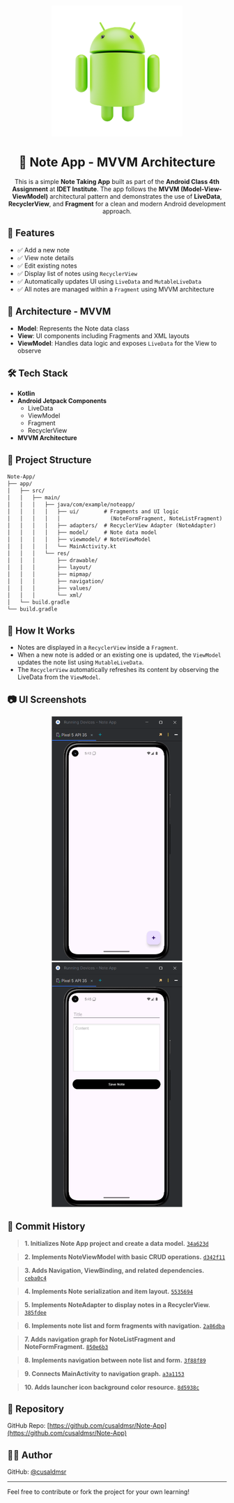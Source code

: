<div align="center">

 
<img src="Github Assets/githubAndroidImg.png" width = "300">
</div>
<div align="center">


# 📝 Note App - MVVM Architecture

This is a simple **Note Taking App** built as part of the **Android Class 4th Assignment** at **IDET Institute**. The app follows the **MVVM (Model-View-ViewModel)** architectural pattern and demonstrates the use of **LiveData**, **RecyclerView**, and **Fragment** for a clean and modern Android development approach.

</div>

## 📌 Features

- ✅ Add a new note
- ✅ View note details
- ✅ Edit existing notes
- ✅ Display list of notes using `RecyclerView`
- ✅ Automatically updates UI using `LiveData` and `MutableLiveData`
- ✅ All notes are managed within a `Fragment` using MVVM architecture

## 🧠 Architecture - MVVM

- **Model**: Represents the Note data class
- **View**: UI components including Fragments and XML layouts
- **ViewModel**: Handles data logic and exposes `LiveData` for the View to observe

## 🛠️ Tech Stack

- **Kotlin**
- **Android Jetpack Components**
  - LiveData
  - ViewModel
  - Fragment
  - RecyclerView
- **MVVM Architecture**

## 📂 Project Structure

```
Note-App/
├── app/
│   ├── src/
│   │   ├── main/
│   │   │   ├── java/com/example/noteapp/
│   │   │   │   ├── ui/        # Fragments and UI logic 
│   │   │   │   │                (NoteFormFragment, NoteListFragment)
│   │   │   │   ├── adapters/  # RecyclerView Adapter (NoteAdapter)
│   │   │   │   ├── model/     # Note data model
│   │   │   │   ├── viewmodel/ # NoteViewModel
│   │   │   │   └── MainActivity.kt
│   │   │   └── res/
│   │   │       ├── drawable/ 
│   │   │       ├── layout/ 
│   │   │       ├── mipmap/ 
│   │   │       ├── navigation/ 
│   │   │       ├── values/ 
│   │   │       └── xml/
│   └── build.gradle
└── build.gradle
```


## 🚀 How It Works

- Notes are displayed in a `RecyclerView` inside a `Fragment`.
- When a new note is added or an existing one is updated, the `ViewModel` updates the note list using `MutableLiveData`.
- The `RecyclerView` automatically refreshes its content by observing the LiveData from the `ViewModel`.

## 📷 UI Screenshots 

<div align="center">
<img src="Github Assets/note_list_img.png" width = "300">
<img src="Github Assets/add_note_img.png" width = "300">
</div>

## 📜 Commit History

> **1. Initializes Note App project and create a data model.** [`34a623d`](https://github.com/cusaldmsr/Note-App/commit/34a623da12d22df24ec0ab875f5302585ccf2c25)

> **2. Implements NoteViewModel with basic CRUD operations.** [`d342f11`](https://github.com/cusaldmsr/Note-App/commit/d342f116588c78fffeae5b4bd37560e489963fac)

> **3. Adds Navigation, ViewBinding, and related dependencies.** [`ceba0c4`](https://github.com/cusaldmsr/Note-App/commit/ceba0c4622e504ae12e8908623c23a28bb7dfa6b)

> **4. Implements Note serialization and item layout.** [`5535694`](https://github.com/cusaldmsr/Note-App/commit/553569416138d8512912cd29929af0d0f283a714)

> **5. Implements NoteAdapter to display notes in a RecyclerView.** [`385fdee`](https://github.com/cusaldmsr/Note-App/commit/385fdee345fd8693693d7dfc27cc2f25c72c6bd5)

> **6. Implements note list and form fragments with navigation.** [`2a86dba`](https://github.com/cusaldmsr/Note-App/commit/2a86dbae6ced38916eb8f4d83e7a665acb5c0715)

> **7. Adds navigation graph for NoteListFragment and NoteFormFragment.** [`850e6b3`](https://github.com/cusaldmsr/Note-App/commit/850e6b37be12dfd9f8d40f0826306b904e62cebb)

> **8. Implements navigation between note list and form.** [`3f88f89`](https://github.com/cusaldmsr/Note-App/commit/3f88f8915ecffc97f70f55e30b175e4656ca6558)

> **9. Connects MainActivity to navigation graph.** [`a3a1153`](https://github.com/cusaldmsr/Note-App/commit/a3a1153f201f70fa54e292ac3d30e0e2bd847777)

> **10. Adds launcher icon background color resource.** [`8d5938c`](https://github.com/cusaldmsr/Note-App/commit/8d5938c22b3acf4a63f54c4e90d718914c6f14fd)

## 🔗 Repository

GitHub Repo: [https://github.com/cusaldmsr/Note-App](https://github.com/cusaldmsr/Note-App)

## 👨‍🎓 Author

GitHub: [@cusaldmsr](https://github.com/cusaldmsr)

---

Feel free to contribute or fork the project for your own learning!
